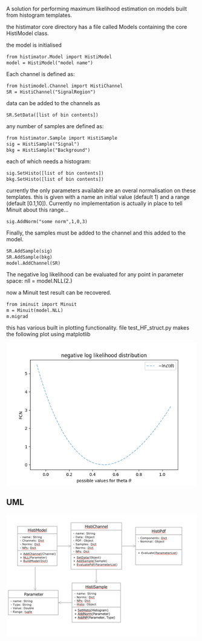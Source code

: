 A solution for performing maximum likelihood estimation on models built from histogram templates. 

the histimator core directory has a file called Models containing the core HistiModel class.

the model is initialised 

```
from histimator.Model import HistiModel
model = HistiModel("model name")
```
Each channel is defined as:
```
from histimodel.Channel import HistiChannel
SR = HistiChannel("SignalRegion")
```

data can be added to the channels as
```
SR.SetData([list of bin contents])
```

any number of samples are defined as:
```
from histimator.Sample import HistiSample
sig = HistiSample("Signal")
bkg = HistiSample("Background")
```

each of which needs a histogram:
```
sig.SetHisto([list of bin contents])
bkg.SetHisto([list of bin contents])
```

currently the only parameters available are an overal normalisation on these templates.
this is given with a name an initial value (default 1) and a range (default [0.1,10]). Currently no implementation is actually in place to tell Minuit about this range...
```
sig.AddNorm("some norm",1,0,3)
```

Finally, the samples must be added to the channel and this added to the model.
```
SR.AddSample(sig)
SR.AddSample(bkg)
model.AddChannel(SR)
```

The negative log likelihood can be evaluated for any point in parameter space:
nll = model.NLL(2.)

now a Minuit test result can be recovered.
```
from iminuit import Minuit
m = Minuit(model.NLL)
m.migrad
```

this has various built in plotting functionality. file test_HF_struct.py makes the following plot using matplotlib

![normfit](https://github.com/Histimator/Histimator/blob/master/examples/fitnorm.png "norm fit")

## UML
![uml](https://github.com/Histimator/Histimator/blob/master/examples/HistimatorUML.png "uml")
